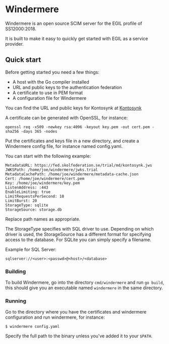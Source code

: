 # Windermere
Windermere is an open source SCIM server for the EGIL profile of SS12000:2018.

It is built to make it easy to quickly get started with EGIL as a service
provider.

## Quick start

Before getting started you need a few things:

 * A host with the Go compiler installed
 * URL and public keys to the authentication federation
 * A certificate to use in PEM format
 * A configuration file for Windermere

You can find the URL and public keys for Kontosynk at [Kontosynk](https://www.skolfederation.se/teknisk-information/kontosynk/tekniska-miljoer/)

A certificate can be generated with OpenSSL, for instance:

```
openssl req -x509 -newkey rsa:4096 -keyout key.pem -out cert.pem -sha256 -days 365 -nodes
```

Put the certificates and keys file in a new directory, and create a Windermere
config file, for instance named config.yaml.

You can start with the following example:

```
MetadataURL: https://fed.skolfederation.se/trial/md/kontosynk.jws
JWKSPath: /home/joe/windermere/jwks.trial
MetadataCachePath: /home/joe/windermere/metadata-cache.json
Cert: /home/joe/windermere/cert.pem
Key: /home/joe/windermere/key.pem
ListenAddress: :443
EnableLimiting: true
LimitRequestsPerSecond: 10
LimitBurst: 20
StorageType: sqlite
StorageSource: storage.db
```

Replace path names as appropriate.

The StorageType specifies with SQL driver to use. Depending on which driver
is used, the StorageSource has a different format for specifying access to
the database. For SQLite you can simply specify a filename.

Example for SQL Server:

```
sqlserver://<user>:<passwd>@<host>/<database>
```

### Building

To build Windermere, go into the directory `cmd/windermere` and run `go build`,
this should give you an executable named `windermere` in the same directory.

### Running

Go to the directory where you have the certificates and windermere configuration
and run windermere, for instance:

```
$ windermere config.yaml
```

Specify the full path to the binary unless you've added it to your `$PATH`.
